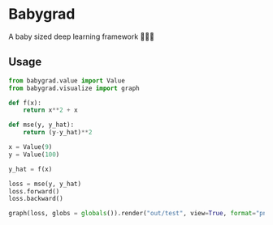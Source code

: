 # Babygrad
A baby sized deep learning framework 👼🏻🔢

## Usage

```python
from babygrad.value import Value
from babygrad.visualize import graph

def f(x):
    return x**2 + x

def mse(y, y_hat):
    return (y-y_hat)**2

x = Value(9)
y = Value(100)

y_hat = f(x)

loss = mse(y, y_hat)
loss.forward()
loss.backward()

graph(loss, globs = globals()).render("out/test", view=True, format="png")
```

<!-- Outputs the following picture -->


